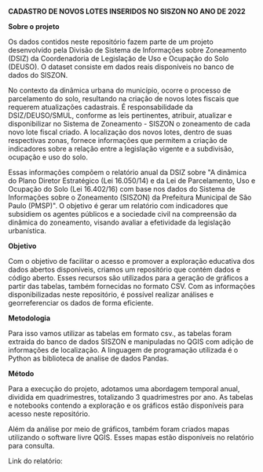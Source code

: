 **CADASTRO DE NOVOS LOTES INSERIDOS NO SISZON NO ANO DE 2022**

**Sobre o projeto**

Os dados contidos neste repositório fazem parte de um projeto desenvolvido pela Divisão de Sistema de Informações sobre Zoneamento (DSIZ) da Coordenadoria de Legislação de Uso e Ocupação do Solo (DEUSO). O dataset consiste em dados reais disponíveis no banco de dados do SISZON.

No contexto da dinâmica urbana do município, ocorre o processo de parcelamento do solo, resultando na criação de novos lotes fiscais que requerem atualizações cadastrais. É responsabilidade da DSIZ/DEUSO/SMUL, conforme as leis pertinentes, atribuir, atualizar e disponibilizar no Sistema de Zoneamento - SISZON o zoneamento de cada novo lote fiscal criado. A localização dos novos lotes, dentro de suas respectivas zonas, fornece informações que permitem a criação de indicadores sobre a relação entre a legislação vigente e a subdivisão, ocupação e uso do solo.

Essas informações compõem o relatório anual da DSIZ sobre "A dinâmica do Plano Diretor Estratégico (Lei 16.050/14) e da Lei de Parcelamento, Uso e Ocupação do Solo (Lei 16.402/16) com base nos dados do Sistema de Informações sobre o Zoneamento (SISZON) da Prefeitura Municipal de São Paulo (PMSP)". O objetivo é gerar um relatório com indicadores que subsidiem os agentes públicos e a sociedade civil na compreensão da dinâmica do zoneamento, visando avaliar a efetividade da legislação urbanística.

**Objetivo** 

Com o objetivo de facilitar o acesso e promover a exploração educativa  dos dados abertos disponíveis, criamos um repositório que contém dados e código aberto. Esses recursos são utilizados para a geração de gráficos a partir das tabelas, também fornecidas no formato CSV. Com as informações disponibilizadas neste repositório, é possível realizar análises e georreferenciar os dados de forma eficiente.

**Metodologia** 

Para isso vamos utilizar as tabelas em formato csv., as tabelas foram extraida do banco de dados SISZON e manipuladas no QGIS com adição de informações de localização. A linguagem de programação utilizada é o Python as biblioteca de analise de dados Pandas.

**Método** 

Para a execução do projeto, adotamos uma abordagem temporal anual, dividida em quadrimestres, totalizando 3 quadrimestres por ano. As tabelas e notebooks contendo a exploração e os gráficos estão disponíveis para acesso neste repositório.

Além da análise por meio de gráficos, também foram criados mapas utilizando o software livre QGIS. Esses mapas estão disponíveis no relatório para consulta.

Link do relatório: 
